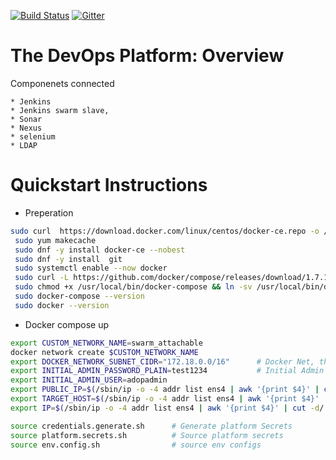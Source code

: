 [![Build Status](https://travis-ci.org/Accenture/adop-docker-compose.svg?branch=master)](https://travis-ci.org/Accenture/adop-docker-compose)
[![Gitter](https://badges.gitter.im/Join%20Chat.svg)](https://gitter.im/Accenture/ADOP)



# The DevOps Platform: Overview

  Componenets connected
  
    * Jenkins
    * Jenkins swarm slave, 
    * Sonar
    * Nexus 
    * selenium 
    * LDAP

# Quickstart Instructions

  * Preperation
  ```bash
  sudo curl  https://download.docker.com/linux/centos/docker-ce.repo -o /etc/yum.repos.d/docker-ce.repo
   sudo yum makecache
   sudo dnf -y install docker-ce --nobest
   sudo dnf -y install  git
   sudo systemctl enable --now docker
   sudo curl -L https://github.com/docker/compose/releases/download/1.7.1/docker-compose-`uname -s`-`uname -m` > /usr/local/bin/docker-compose
   sudo chmod +x /usr/local/bin/docker-compose && ln -sv /usr/local/bin/docker-compose /usr/bin/docker-compose
   sudo docker-compose --version
   sudo docker --version
  
  ```
  
  * Docker compose up


```bash
export CUSTOM_NETWORK_NAME=swarm_attachable
docker network create $CUSTOM_NETWORK_NAME
export DOCKER_NETWORK_SUBNET_CIDR="172.18.0.0/16"      # Docker Net, this is to allow git lab to do health checks
export INITIAL_ADMIN_PASSWORD_PLAIN=test1234           # Initial Admin password 
export INITIAL_ADMIN_USER=adopadmin
export PUBLIC_IP=$(/sbin/ip -o -4 addr list ens4 | awk '{print $4}' | cut -d/ -f1) # Should be ur Publip IP, If internal use Local ip
export TARGET_HOST=$(/sbin/ip -o -4 addr list ens4 | awk '{print $4}' | cut -d/ -f1) # Internal IP
export IP=$(/sbin/ip -o -4 addr list ens4 | awk '{print $4}' | cut -d/ -f1)  # Internal IP

source credentials.generate.sh      # Generate platform Secrets
source platform.secrets.sh          # Source platform secrets
source env.config.sh                # source env configs
```
